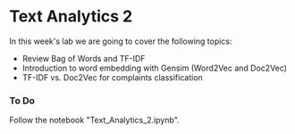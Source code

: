 # Text Analytics 2

In this week's lab we are going to cover the following topics:
- Review Bag of Words and TF-IDF
- Introduction to word embedding with Gensim (Word2Vec and Doc2Vec)
- TF-IDF vs. Doc2Vec for complaints classification

### To Do
Follow the notebook "Text_Analytics_2.ipynb".
